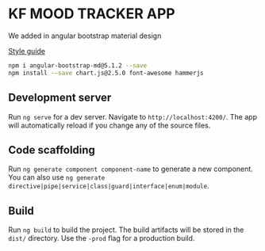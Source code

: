 # KF MOOD TRACKER APP

We added in angular bootstrap material design  

[Style guide](https://github.com/mdbootstrap/Angular-Bootstrap-with-Material-Design/tree/master/src)

```sh
npm i angular-bootstrap-md@5.1.2 --save     
npm install -–save chart.js@2.5.0 font-awesome hammerjs
```
## Development server

Run `ng serve` for a dev server. Navigate to `http://localhost:4200/`. The app will automatically reload if you change any of the source files.

## Code scaffolding

Run `ng generate component component-name` to generate a new component. You can also use `ng generate directive|pipe|service|class|guard|interface|enum|module`.

## Build

Run `ng build` to build the project. The build artifacts will be stored in the `dist/` directory. Use the `-prod` flag for a production build.
